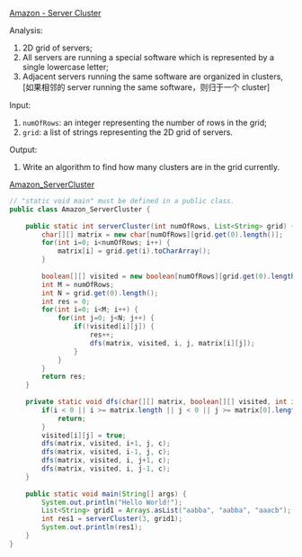 [Amazon - Server Cluster](https://www.1point3acres.com/bbs/thread-662080-1-1.html)

Analysis:
1. 2D grid of servers;
2. All servers are running a special software which is represented by a single lowercase letter;
3. Adjacent servers running the same software are organized in clusters, [如果相邻的 server running the same software，则归于一个 cluster]

Input: 
1. `numOfRows`: an integer representing the number of rows in the grid;
2. `grid`: a list of strings representing the 2D grid of servers.

Output:
1. Write an algorithm to find how many clusters are in the grid currently.


[Amazon_ServerCluster](https://leetcode.com/playground/new/empty)
```java
// "static void main" must be defined in a public class.
public class Amazon_ServerCluster {
    
    public static int serverCluster(int numOfRows, List<String> grid) {
        char[][] matrix = new char[numOfRows][grid.get(0).length()];
        for(int i=0; i<numOfRows; i++) {
            matrix[i] = grid.get(i).toCharArray();
        }
        
        boolean[][] visited = new boolean[numOfRows][grid.get(0).length()];
        int M = numOfRows;
        int N = grid.get(0).length();
        int res = 0;
        for(int i=0; i<M; i++) {
            for(int j=0; j<N; j++) {
                if(!visited[i][j]) {
                    res++;
                    dfs(matrix, visited, i, j, matrix[i][j]);
                }
            }
        }
        return res;
    }
    
    private static void dfs(char[][] matrix, boolean[][] visited, int i, int j, char c) {
        if(i < 0 || i >= matrix.length || j < 0 || j >= matrix[0].length || visited[i][j] || matrix[i][j] != c) {
            return;
        }
        visited[i][j] = true;
        dfs(matrix, visited, i+1, j, c);
        dfs(matrix, visited, i-1, j, c);
        dfs(matrix, visited, i, j+1, c);
        dfs(matrix, visited, i, j-1, c);
    }
    
    public static void main(String[] args) {
        System.out.println("Hello World!");
        List<String> grid1 = Arrays.asList("aabba", "aabba", "aaacb");
        int res1 = serverCluster(3, grid1);
        System.out.println(res1);
    }
}
```

